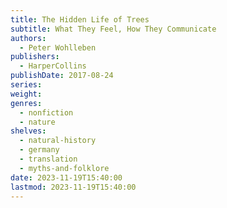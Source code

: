 ```yaml
---
title: The Hidden Life of Trees
subtitle: What They Feel, How They Communicate
authors:
  - Peter Wohlleben
publishers:
  - HarperCollins
publishDate: 2017-08-24
series: 
weight: 
genres:
  - nonfiction
  - nature
shelves:
  - natural-history
  - germany
  - translation
  - myths-and-folklore
date: 2023-11-19T15:40:00
lastmod: 2023-11-19T15:40:00
---
```

